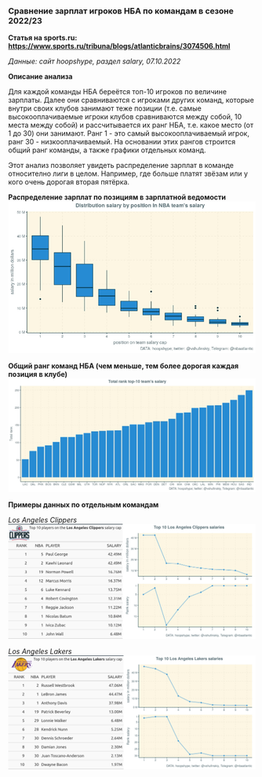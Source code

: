 ### Сравнение зарплат игроков НБА по командам в сезоне 2022/23

**Статья на sports.ru: https://www.sports.ru/tribuna/blogs/atlanticbrains/3074506.html**

*Данные: сайт hoopshype, раздел salary, 07.10.2022* 

**Описание анализа**

Для каждой команды НБА береётся топ-10 игроков по величине зарплаты. Далее они сравниваются с игроками других команд, 
которые внутри своих клубов занимают теже позиции (т.е. самые высокооплачиваемые игроки клубов сравниваются между собой, 10 места между собой)
и рассчитывается их ранг НБА, т.е. какое место (от 1 до 30) они занимают. Ранг 1 - это самый высокооплачиваемый игрок, ранг 30 - низкооплачиваемый.
На основании этих рангов строится общий ранг команды, а также графики отдельных команд.

Этот анализ позволяет увидеть распределение зарплат в команде относително лиги в целом.
Например, где больше платят звёзам или у кого очень дорогая вторая пятёрка.

**Распределение зарплат по позициям в зарплатной ведомости**
![](https://raw.githubusercontent.com/shufinskiy/nba_various/main/salary/charts/distribution.jpeg)

**Общий ранг команд НБА (чем меньше, тем более дорогая каждая позиция в клубе)**
![](https://raw.githubusercontent.com/shufinskiy/nba_various/main/salary/charts/total_rank.jpeg)

**Примеры данных по отдельным командам**

*Los Angeles Clippers*
![](https://raw.githubusercontent.com/shufinskiy/nba_various/main/salary/charts/lac.png)

*Los Angeles Lakers*
![](https://raw.githubusercontent.com/shufinskiy/nba_various/main/salary/charts/lal.png)
